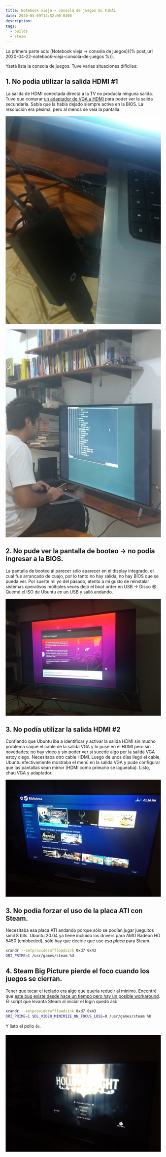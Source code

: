 ```yaml
---
title: Notebook vieja → consola de juegos EL FINAL
date: 2020-05-09T14:52:00-0300
description:
tags:
  - builds
  - steam
---
```


La primera parte acá: [Notebook vieja → consola de juegos]({% post_url 2020-04-22-notebook-vieja-consola-de-juegos %}).

Yastá lista la consola de juegos. Tuve varias situaciones difíciles:

## 1. No podía utilizar la salida HDMI #1
La salida de HDMI conectada directa a la TV no producía ninguna salida. Tuve
que comprar [un adaptador de VGA a HDMI][1] para poder ver la salida
secundaria. Sabía que la había dejado siempre activa en la BIOS. La resolución
era pésima, pero al menos se veía la pantalla.

![VGA adapter](1.jpg)

![Output](2.jpg)

## 2. No pude ver la pantalla de booteo -> no podía ingresar a la BIOS.
La pantalla de booteo al parecer sólo aparecer en el display integrado, el cual
fue arrancado de cuajo, por lo tanto no hay salida, no hay BIOS que se pueda
ver. Por suerte mi yo del pasado, atento a mi gusto de reinstalar sistemas
operativos múltiples veces dejó el boot order en USB -> Disco 😎. Quemé el ISO
de Ubuntu en un USB y salió andando.

![Installing](3.jpg)

## 3. No podía utilizar la salida HDMI #2
Confiando que Ubuntu iba a identificar y activar la salida HDMI sin mucho
problema saqué el cable de la salida VGA y lo puse en el HDMI pero sin
novedades; no hay video y sin poder ver si sucede algo por la salida VGA estoy
ciego. Necesitaba otro cable HDMI. Luego de unos días llegó el cable, Ubuntu
efectivamente mostraba el menú en la salida VGA y pude configurar que las
pantallas sean mirror (HDMI como primario se lagueaba). Listo, chau VGA y
adaptador.

![Resolution](4.jpg)

## 3. No podía forzar el uso de la placa ATI con Steam.
Necesitaba esa placa ATI andando porque sólo se podían jugar jueguitos simil 8
bits. Ubuntu 20.04 ya tiene incluido los drivers para AMD Radeon HD 5450
(embbeded), sólo hay que decirle que use _esa placa_ para Steam.

```bash
xrandr --setprovideroffloadsink 0xd7 0x43
DRI_PRIME=1 /usr/games/steam %U
```

## 4. Steam Big Picture pierde el foco cuando los juegos se cierran.
Tener que tocar el teclado era algo que quería reducir al mínimo. Encontré que
[este bug existe desde hace un tiempo pero hay un posible workaround][2]. El
script que levanta Steam al iniciar el login quedó así:

```bash
xrandr --setprovideroffloadsink 0xd7 0x43
DRI_PRIME=1 SDL_VIDEO_MINIMIZE_ON_FOCUS_LOSS=0 /usr/games/steam %U
```

Y listo el pollo 👍.

![Hollow Night on Steam console](5.jpg)

[1]: https://www.youtube.com/watch?v=FUEMpHuF8Qc
[2]: https://github.com/ValveSoftware/steam-for-linux/issues/4611

